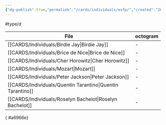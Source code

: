```yaml
---
{"dg-publish":true,"permalink":"/cards/individuals/esfp/","created":"2023-04-28T14:48:32.340+02:00","updated":"2023-05-02T11:08:51.658+02:00"}
---
```


#type/d 

| File                                                          | octogram |
| ------------------------------------------------------------- | -------- |
| [[CARDS/Individuals/Birdie Jay\|Birdie Jay]]               | \-       |
| [[CARDS/Individuals/Brice de Nice\|Brice de Nice]]         | \-       |
| [[CARDS/Individuals/Cher Horowitz\|Cher Horowitz]]         | \-       |
| [[CARDS/Individuals/Mozart\|Mozart]]                       | \-       |
| [[CARDS/Individuals/Peter Jackson\|Peter Jackson]]         | \-       |
| [[CARDS/Individuals/Quentin Tarantino\|Quentin Tarantino]] | \-       |
| [[CARDS/Individuals/Roselyn Bachelot\|Roselyn Bachelot]]   | \-       |

{ #a6966e}


